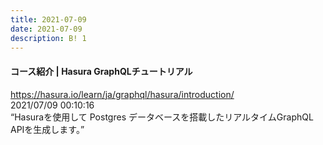```yaml
---
title: 2021-07-09
date: 2021-07-09
description: B! 1
---
```


#### コース紹介 | Hasura GraphQLチュートリアル
https://hasura.io/learn/ja/graphql/hasura/introduction/<br>
2021/07/09 00:10:16<br>
“Hasuraを使用して Postgres データベースを搭載したリアルタイムGraphQL APIを生成します。”


